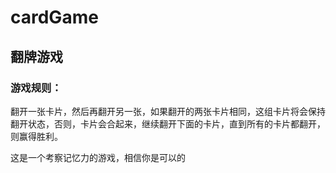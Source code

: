 # cardGame
## 翻牌游戏
### 游戏规则：
翻开一张卡片，然后再翻开另一张，如果翻开的两张卡片相同，这组卡片将会保持翻开状态，否则，卡片会合起来，继续翻开下面的卡片，直到所有的卡片都翻开，则赢得胜利。

这是一个考察记忆力的游戏，相信你是可以的
